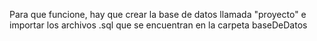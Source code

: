 Para que funcione, hay que crear la base de datos llamada "proyecto" e importar los archivos .sql que se encuentran en la carpeta baseDeDatos
